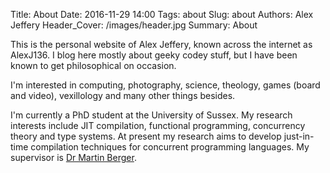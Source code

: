 Title: About
Date: 2016-11-29 14:00
Tags: about
Slug: about
Authors: Alex Jeffery
Header_Cover: /images/header.jpg
Summary: About

This is the personal website of Alex Jeffery, known across the internet as AlexJ136. I blog here mostly about geeky codey stuff, but I have been known to get philosophical on occasion.

I'm interested in computing, photography, science, theology, games (board and video), vexillology and many other things besides.

I'm currently a PhD student at the University of Sussex. My research interests include JIT compilation, functional programming, concurrency theory and type systems. At present my research aims to develop just-in-time compilation techniques for concurrent programming languages. My supervisor is [Dr Martin Berger](http://users.sussex.ac.uk/~mfb21/).
